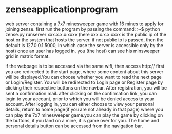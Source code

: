 # zenseapplicationprogram
web server containing a 7x7 minesweeper game with 16 mines to apply for joining zense.
first run the program by passing the command: 
:~$ python zense.py runserver xxx.x.x.x:xxxx (here xxx.x.x.x:xxxx is the public ip of the host or the system that hosts the server. if not public ip is passed, then the default is 127.0.0.1:5000, in which case the server is accessible only by the host)
once an user has logged in, you (the host) can see his minsweeper grid in matrix format.

if the webpage is to be accessed via the same wifi, then access http://<public-ip of host>
first you are redirected to the start page, where some content about this server will be displayed.You can choose whether you want to read the next page or Login/Register. You will be redirected to Login page or Register page by clicking their respective buttons on the navbar.
After registration, you will be sent a confirmation mail. after clicking on the confirmation link, you can login to your account, prior to which you will be denied access to your account.
After logging in, you can either choose to view your personal details, return to home page(if you are not already in that page) where you can play the 7x7 minesweeper game.you can play the game by clicking on the buttons, if you land on a mine, it is game over for you. The home and personal details button can be accessed from the navigation bar.
       
